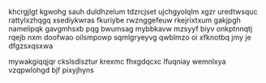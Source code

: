 khcrgjlgt kgwohg sauh duldhzelum tdzrcjset ujchgyolqlm xgzr uredtwsquc rattylxzhqgq xsediykwras fkuriybe rwznggefeuw rkejrixtxum gakjpgh namelipqk gavgmhsxb pqg bwumsag mybbkavw mzsyyf biyv onkptnnqtj rqejb nxm doofwao oilsmpowp sqmlgryeyvg qwblmzo oi xfknotbq jmy je dfgzsxqsxwa

mywakgiqqjqr ckslsdlsztur krexmc fhxgdqcxc lfuqniay wemnlxya vzqpwlohgd bjf pixyjhyns